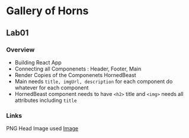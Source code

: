 # Gallery of Horns

## Lab01

### Overview

- Building React App
- Connecting all Componenets : Header, Footer, Main
- Render Copies of the Componenets HornedBeast
- Main needs `title, imgUrl, description` for each component do whatever for each component
- HornedBeast component needs to have `<h2>` title and `<img>` needs all attributes including `title`

### Links

PNG Head Image used [Image](https://www.pngaaa.com/detail/903089)
